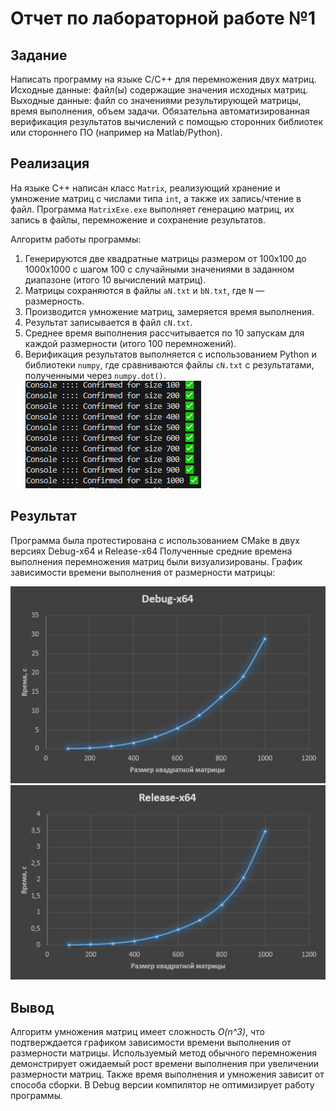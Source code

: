 # Отчет по лабораторной работе №1

## Задание
Написать программу на языке C/C++ для перемножения двух матриц.
Исходные данные: файл(ы) содержащие значения исходных матриц.
Выходные данные: файл со значениями результирующей матрицы, время выполнения, объем задачи.
Обязательна автоматизированная верификация результатов вычислений с помощью сторонних библиотек или стороннего ПО (например на Matlab/Python).

## Реализация
На языке C++ написан класс `Matrix`, реализующий хранение и умножение матриц с числами типа `int`, а также их запись/чтение в файл. Программа `MatrixExe.exe` выполняет генерацию матриц, их запись в файлы, перемножение и сохранение результатов.

Алгоритм работы программы:
1. Генерируются две квадратные матрицы размером от 100x100 до 1000x1000 с шагом 100 с случайными значениями в заданном диапазоне (итого 10 вычислений матриц).
2. Матрицы сохраняются в файлы `aN.txt` и `bN.txt`, где `N` — размерность.
3. Производится умножение матриц, замеряется время выполнения.
4. Результат записывается в файл `сN.txt`.
5. Среднее время выполнения рассчитывается по 10 запускам для каждой размерности (итого 100 перемножений).
6. Верификация результатов выполняется с использованием Python и библиотеки `numpy`, где сравниваются файлы `сN.txt` с результатами, полученными через `numpy.dot()`.
![Рисунок 1, Верификация матриц](https://github.com/Quyntrd/parallelprogramming/blob/main/lab1/Verify_Test.png)

## Результат
Программа была протестирована с использованием CMake в двух версиях Debug-x64 и Release-x64
Полученные средние времена выполнения перемножения матриц были визуализированы. График зависимости времени выполнения от размерности матрицы:

![График 1, Debug-x64](https://github.com/Quyntrd/parallelprogramming/blob/main/lab1/Graph_1.png)
![График 2, Release-x64](https://github.com/Quyntrd/parallelprogramming/blob/main/lab1/Graph_2.png)
## Вывод
Алгоритм умножения матриц имеет сложность *O(n^3)*, что подтверждается графиком зависимости времени выполнения от размерности матрицы. Используемый метод обычного перемножения демонстрирует ожидаемый рост времени выполнения при увеличении размерности матриц. Также время выполнения и умножения зависит от способа сборки. В Debug версии компилятор не оптимизирует работу программы.
